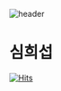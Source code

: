 ![header](https://capsule-render.vercel.app/api?type=slice&color=auto&height=300&section=#CDE4AD&text=My%20Profile&fontSize=80)
# 심희섭





[![Hits](https://hits.seeyoufarm.com/api/count/incr/badge.svg?url=https%3A%2F%2Fgithub.com%2Ftlagmltjq11&count_bg=%2379C83D&title_bg=%23555555&icon=ello.svg&icon_color=%23FFFA00&title=hits&edge_flat=false)](https://hits.seeyoufarm.com)


<!--
**tlagmltjq11/tlagmltjq11** is a ✨ _special_ ✨ repository because its `README.md` (this file) appears on your GitHub profile.

Here are some ideas to get you started:

- 🔭 I’m currently working on ...
- 🌱 I’m currently learning ...
- 👯 I’m looking to collaborate on ...
- 🤔 I’m looking for help with ...
- 💬 Ask me about ...
- 📫 How to reach me: ...
- 😄 Pronouns: ...
- ⚡ Fun fact: ...
-->
